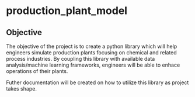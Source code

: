 # production_plant_model

## Objective
The objective of the project is to create a python library which will help engineers simulate production plants focusing on chemical and related process industries. 
By coupling this library with available data analysis/machine learning frameworks, engineers will be able to enhace operations of their plants.

Futher documentation will be created on how to utilize this library as project takes shape.